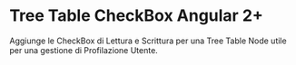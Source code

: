 # Tree Table CheckBox Angular 2+

Aggiunge le CheckBox di Lettura e Scrittura per una Tree Table Node utile per una gestione di Profilazione Utente.
